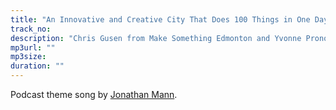 ```yaml
---
title: "An Innovative and Creative City That Does 100 Things in One Day"
track_no: 
description: "Chris Gusen from Make Something Edmonton and Yvonne Pronovost from CITYLab sit down to talk #100in1day and innovative city-building"
mp3url: ""
mp3size: 
duration: ""
---
```


Podcast theme song by [Jonathan Mann](http://jonathanmann.net).
